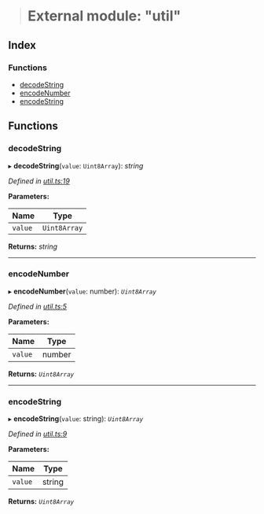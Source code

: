 > # External module: "util"

## Index

### Functions

* [decodeString](_util_.md#decodestring)
* [encodeNumber](_util_.md#encodenumber)
* [encodeString](_util_.md#encodestring)

## Functions

###  decodeString

▸ **decodeString**(`value`: `Uint8Array`): *string*

*Defined in [util.ts:19](https://github.com/polkadot-js/ui/blob/1b81868/packages/react-qr/src/util.ts#L19)*

**Parameters:**

Name | Type |
------ | ------ |
`value` | `Uint8Array` |

**Returns:** *string*

___

###  encodeNumber

▸ **encodeNumber**(`value`: number): *`Uint8Array`*

*Defined in [util.ts:5](https://github.com/polkadot-js/ui/blob/1b81868/packages/react-qr/src/util.ts#L5)*

**Parameters:**

Name | Type |
------ | ------ |
`value` | number |

**Returns:** *`Uint8Array`*

___

###  encodeString

▸ **encodeString**(`value`: string): *`Uint8Array`*

*Defined in [util.ts:9](https://github.com/polkadot-js/ui/blob/1b81868/packages/react-qr/src/util.ts#L9)*

**Parameters:**

Name | Type |
------ | ------ |
`value` | string |

**Returns:** *`Uint8Array`*